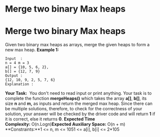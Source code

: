 # Merge two binary Max heaps

# Merge two binary Max heaps
Given two binary max heaps as arrays, merge the given heaps to form a new max heap.
**Example 1:**
```
Input  :
n = 4 m = 3
a[] = {10, 5, 6, 2},
b[] = {12, 7, 9}
Output :
{12, 10, 9, 2, 5, 7, 6}
Explanation :
```
**Your Task:**  You don't need to read input or print anything. Your task is to complete the function **mergeHeaps()** which takes the array **a[]**, **b[]**, its size **n** and **m,** as inputs and return the merged max heap. Since there can be multiple solutions, therefore, to check for the correctness of your solution, your answer will be checked by the driver code and will return **1** if it is correct, else it returns **0**.
**Expected Time Complexity:** O(n.Logn)**Expected Auxiliary Space:** O(n + m)
**Constraints:**1 <= n, m <= 1051 <= a[i], b[i] <= 2*105